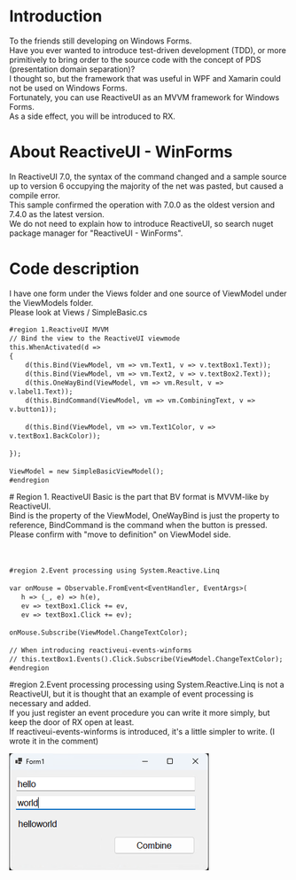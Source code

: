 # Introduction  
To the friends still developing on Windows Forms.  
Have you ever wanted to introduce test-driven development (TDD), or more primitively to bring order to the source code with the concept of PDS (presentation domain separation)?  
I thought so, but the framework that was useful in WPF and Xamarin could not be used on Windows Forms.  
Fortunately, you can use ReactiveUI as an MVVM framework for Windows Forms.  
As a side effect, you will be introduced to RX.  
  
  
# About ReactiveUI - WinForms  
In ReactiveUI 7.0, the syntax of the command changed and a sample source up to version 6 occupying the majority of the net was pasted, but caused a compile error.  
This sample confirmed the operation with 7.0.0 as the oldest version and 7.4.0 as the latest version.  
We do not need to explain how to introduce ReactiveUI, so search nuget package manager for "ReactiveUI - WinForms".  
  
# Code description  
I have one form under the Views folder and one source of ViewModel under the ViewModels folder.  
Please look at Views / SimpleBasic.cs  
  
```   
#region 1.ReactiveUI MVVM  
// Bind the view to the ReactiveUI viewmode  
this.WhenActivated(d =>  
{  
    d(this.Bind(ViewModel, vm => vm.Text1, v => v.textBox1.Text));  
    d(this.Bind(ViewModel, vm => vm.Text2, v => v.textBox2.Text));  
    d(this.OneWayBind(ViewModel, vm => vm.Result, v => v.label1.Text));  
    d(this.BindCommand(ViewModel, vm => vm.CombiningText, v => v.button1));  
  
    d(this.Bind(ViewModel, vm => vm.Text1Color, v => v.textBox1.BackColor));  
  
});  
  
ViewModel = new SimpleBasicViewModel();  
#endregion  
```  
\# Region 1. ReactiveUI Basic is the part that BV format is MVVM-like by ReactiveUI.  
Bind is the property of the ViewModel, OneWayBind is just the property to reference, BindCommand is the command when the button is pressed.  
Please confirm with "move to definition" on ViewModel side.  
  
　  
  
```  
#region 2.Event processing using System.Reactive.Linq  
  
var onMouse = Observable.FromEvent<EventHandler, EventArgs>(  
   h => (_, e) => h(e),  
   ev => textBox1.Click += ev,  
   ev => textBox1.Click += ev);  
  
onMouse.Subscribe(ViewModel.ChangeTextColor);  
  
// When introducing reactiveui-events-winforms  
// this.textBox1.Events().Click.Subscribe(ViewModel.ChangeTextColor);  
#endregion  
```  
  
\#region 2.Event processing processing using System.Reactive.Linq is not a ReactiveUI, but it is thought that an example of event processing is necessary and added.  
If you just register an event procedure you can write it more simply, but keep the door of RX open at least.  
If reactiveui-events-winforms is introduced, it's a little simpler to write. (I wrote it in the comment)  

![alt text](image.png)
